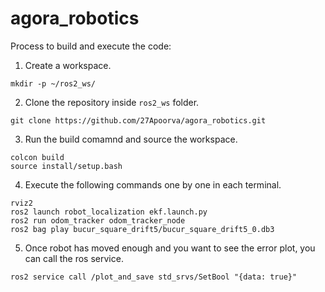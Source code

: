 # agora_robotics

Process to build and execute the code:

1. Create a workspace.
```
mkdir -p ~/ros2_ws/
```

2. Clone the repository inside `ros2_ws` folder.
``` 
git clone https://github.com/27Apoorva/agora_robotics.git
```

3. Run the build comamnd and source the workspace.
```
colcon build
source install/setup.bash
```

4. Execute the following commands one by one in each terminal.
```
rviz2
ros2 launch robot_localization ekf.launch.py 
ros2 run odom_tracker odom_tracker_node 
ros2 bag play bucur_square_drift5/bucur_square_drift5_0.db3 
```
5. Once robot has moved enough and you want to see the error plot, you can call the ros service.
```
ros2 service call /plot_and_save std_srvs/SetBool "{data: true}"

```

